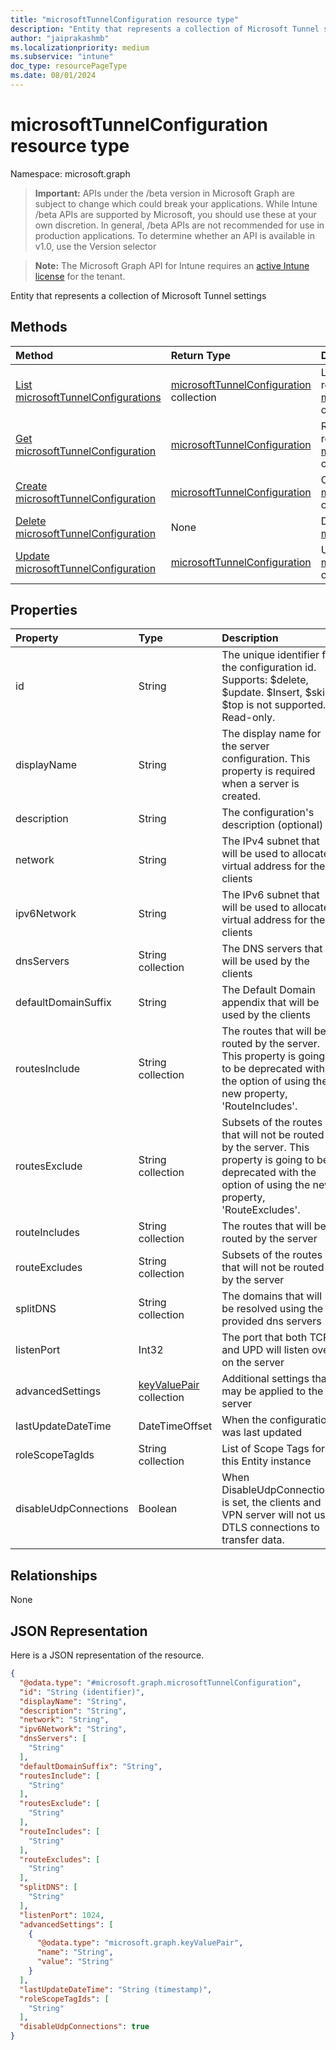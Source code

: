```yaml
---
title: "microsoftTunnelConfiguration resource type"
description: "Entity that represents a collection of Microsoft Tunnel settings"
author: "jaiprakashmb"
ms.localizationpriority: medium
ms.subservice: "intune"
doc_type: resourcePageType
ms.date: 08/01/2024
---
```


# microsoftTunnelConfiguration resource type

Namespace: microsoft.graph

> **Important:** APIs under the /beta version in Microsoft Graph are subject to change which could break your applications. While Intune /beta APIs are supported by Microsoft, you should use these at your own discretion. In general, /beta APIs are not recommended for use in production applications. To determine whether an API is available in v1.0, use the Version selector

> **Note:** The Microsoft Graph API for Intune requires an [active Intune license](https://go.microsoft.com/fwlink/?linkid=839381) for the tenant.

Entity that represents a collection of Microsoft Tunnel settings

## Methods
|Method|Return Type|Description|
|:---|:---|:---|
|[List microsoftTunnelConfigurations](../api/intune-mstunnel-microsofttunnelconfiguration-list.md)|[microsoftTunnelConfiguration](../resources/intune-mstunnel-microsofttunnelconfiguration.md) collection|List properties and relationships of the [microsoftTunnelConfiguration](../resources/intune-mstunnel-microsofttunnelconfiguration.md) objects.|
|[Get microsoftTunnelConfiguration](../api/intune-mstunnel-microsofttunnelconfiguration-get.md)|[microsoftTunnelConfiguration](../resources/intune-mstunnel-microsofttunnelconfiguration.md)|Read properties and relationships of the [microsoftTunnelConfiguration](../resources/intune-mstunnel-microsofttunnelconfiguration.md) object.|
|[Create microsoftTunnelConfiguration](../api/intune-mstunnel-microsofttunnelconfiguration-create.md)|[microsoftTunnelConfiguration](../resources/intune-mstunnel-microsofttunnelconfiguration.md)|Create a new [microsoftTunnelConfiguration](../resources/intune-mstunnel-microsofttunnelconfiguration.md) object.|
|[Delete microsoftTunnelConfiguration](../api/intune-mstunnel-microsofttunnelconfiguration-delete.md)|None|Deletes a [microsoftTunnelConfiguration](../resources/intune-mstunnel-microsofttunnelconfiguration.md).|
|[Update microsoftTunnelConfiguration](../api/intune-mstunnel-microsofttunnelconfiguration-update.md)|[microsoftTunnelConfiguration](../resources/intune-mstunnel-microsofttunnelconfiguration.md)|Update the properties of a [microsoftTunnelConfiguration](../resources/intune-mstunnel-microsofttunnelconfiguration.md) object.|

## Properties
|Property|Type|Description|
|:---|:---|:---|
|id|String|The unique identifier for the configuration id. Supports: $delete, $update. $Insert, $skip, $top is not supported. Read-only.|
|displayName|String|The display name for the server configuration. This property is required when a server is created.|
|description|String|The configuration's description (optional)|
|network|String|The IPv4 subnet that will be used to allocate virtual address for the clients|
|ipv6Network|String|The IPv6 subnet that will be used to allocate virtual address for the clients|
|dnsServers|String collection|The DNS servers that will be used by the clients|
|defaultDomainSuffix|String|The Default Domain appendix that will be used by the clients|
|routesInclude|String collection|The routes that will be routed by the server. This property is going to be deprecated with the option of using the new property, 'RouteIncludes'.|
|routesExclude|String collection|Subsets of the routes that will not be routed by the server. This property is going to be deprecated with the option of using the new property, 'RouteExcludes'.|
|routeIncludes|String collection|The routes that will be routed by the server|
|routeExcludes|String collection|Subsets of the routes that will not be routed by the server|
|splitDNS|String collection|The domains that will be resolved using the provided dns servers|
|listenPort|Int32|The port that both TCP and UPD will listen over on the server|
|advancedSettings|[keyValuePair](../resources/intune-shared-keyvaluepair.md) collection|Additional settings that may be applied to the server|
|lastUpdateDateTime|DateTimeOffset|When the configuration was last updated|
|roleScopeTagIds|String collection|List of Scope Tags for this Entity instance|
|disableUdpConnections|Boolean|When DisableUdpConnections is set, the clients and VPN server will not use DTLS connections to transfer data.|

## Relationships
None

## JSON Representation
Here is a JSON representation of the resource.
<!-- {
  "blockType": "resource",
  "keyProperty": "id",
  "@odata.type": "microsoft.graph.microsoftTunnelConfiguration"
}
-->
``` json
{
  "@odata.type": "#microsoft.graph.microsoftTunnelConfiguration",
  "id": "String (identifier)",
  "displayName": "String",
  "description": "String",
  "network": "String",
  "ipv6Network": "String",
  "dnsServers": [
    "String"
  ],
  "defaultDomainSuffix": "String",
  "routesInclude": [
    "String"
  ],
  "routesExclude": [
    "String"
  ],
  "routeIncludes": [
    "String"
  ],
  "routeExcludes": [
    "String"
  ],
  "splitDNS": [
    "String"
  ],
  "listenPort": 1024,
  "advancedSettings": [
    {
      "@odata.type": "microsoft.graph.keyValuePair",
      "name": "String",
      "value": "String"
    }
  ],
  "lastUpdateDateTime": "String (timestamp)",
  "roleScopeTagIds": [
    "String"
  ],
  "disableUdpConnections": true
}
```